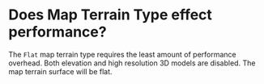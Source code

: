 # Does Map Terrain Type effect performance?

 The `Flat` map terrain type requires the least amount of performance overhead. Both elevation and high resolution 3D models are disabled. The map terrain surface will be flat.

